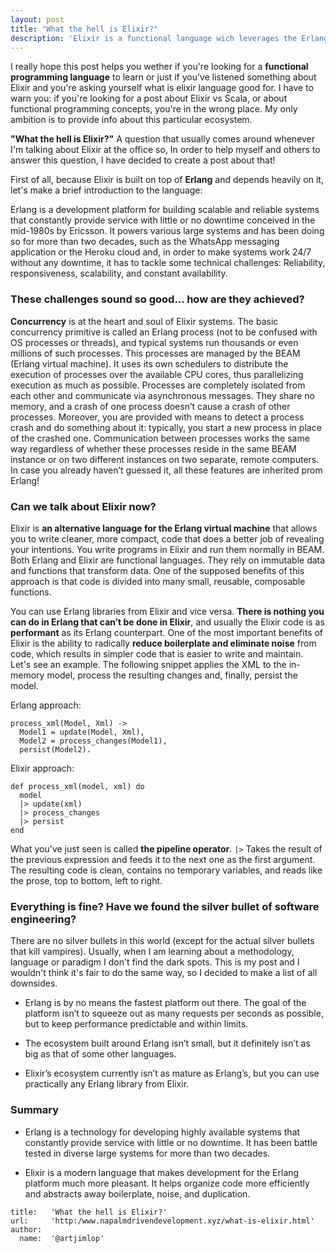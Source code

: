```yaml
---
layout: post
title: "What the hell is Elixir?"
description: 'Elixir is a functional language wich leverages the Erlang VM designed for building scalable, maintainable and highly concurrent applications.'
---
```


I really hope this post helps you wether if you're looking for a **functional programming language** to learn or just if you've listened something about Elixir and you're asking yourself what is elixir language good for. I have to warn you: if you're looking for a post about Elixir vs Scala, or about functional programming concepts, you're in the wrong place. My only ambition is to provide info about this particular ecosystem.

**"What the hell is Elixir?"** A question that usually comes around whenever I'm talking about Elixir at the office so, In order to help myself and others to answer this question, I have decided to create  a post about that!

First of all, because Elixir is built on top of **Erlang** and depends heavily on it, let's make a brief introduction to the language:

Erlang is a development platform for building scalable and reliable systems that constantly provide service with little or no downtime conceived in the mid-1980s by Ericsson. It powers various large systems and has been doing so for more than two decades, such as the WhatsApp messaging application or the Heroku cloud and, in order to make systems work 24/7 without any downtime, it has to tackle some technical challenges: Reliability, responsiveness, scalability, and constant availability.

### These challenges sound so good... how are they achieved?

**Concurrency** is at the heart and soul of Elixir systems. The basic concurrency primitive is called an Erlang process (not to be confused with OS processes or threads), and typical systems run thousands or even millions of such processes. This processes are managed by the BEAM (Erlang virtual machine). It uses its own schedulers to distribute the execution of processes over the available CPU cores, thus parallelizing execution as much as possible. Processes are completely isolated from each other and communicate via asynchronous messages. They share no memory, and a crash of one process doesn’t cause a crash of other processes. Moreover, you are provided with means to detect a process crash and do something about it: typically, you start a new process in place of the crashed one. Communication between processes works the same way regardless of whether these processes reside in the same BEAM instance or on two different instances on two separate, remote computers. In case you already haven’t guessed it, all these features are inherited prom Erlang!

### Can we talk about Elixir now?

Elixir is **an alternative language for the Erlang virtual machine** that allows you to write cleaner, more compact, code that does a better job of revealing your intentions. You write programs in Elixir and run them normally in BEAM. Both Erlang and Elixir are functional languages. They rely on immutable data and functions that transform data. One of the supposed benefits of this approach is that code is divided into many small, reusable, composable functions.

You can use Erlang libraries from Elixir and vice versa. **There is nothing you can do in Erlang that can’t be done in Elixir**, and usually the Elixir code is as **performant** as its Erlang counterpart. One of the most important benefits of Elixir is the ability to radically **reduce boilerplate and eliminate noise** from code, which results in simpler code that is easier to write and maintain. Let's see an example. The following snippet applies the XML to the in-memory model, process the resulting changes and, finally, persist the model.

Erlang approach:

~~~
process_xml(Model, Xml) ->
  Model1 = update(Model, Xml),
  Model2 = process_changes(Model1),
  persist(Model2).
~~~

Elixir approach:

~~~
def process_xml(model, xml) do
  model
  |> update(xml)
  |> process_changes
  |> persist
end
~~~

What you've just seen is called **the pipeline operator**. `|>` Takes the result of the previous expression and feeds it to the next one as the first argument. The resulting code is clean, contains no temporary variables, and reads like the prose, top to bottom, left to right.

### Everything is fine? Have we found the silver bullet of software engineering?

There are no silver bullets in this world (except for the actual silver bullets that kill vampires). Usually, when I am learning about a methodology, language or paradigm I don't find the dark spots. This is my post and I wouldn't think it's fair to do the same way, so I decided to make a list of all downsides.

* Erlang is by no means the fastest platform out there. The goal of the platform isn’t to squeeze out as many requests per seconds as possible, but to keep performance predictable and within limits.

* The ecosystem built around Erlang isn’t small, but it definitely isn’t as big as that of some other languages.

* Elixir’s ecosystem currently isn’t as mature as Erlang’s, but you can use practically any Erlang library from Elixir.

### Summary

* Erlang is a technology for developing highly available systems that constantly provide service with little or no downtime. It has been battle tested in diverse large systems for more than two decades.

* Elixir is a modern language that makes development for the Erlang platform much more pleasant. It helps organize code more efficiently and abstracts away boilerplate, noise, and duplication.

~~~
title:   'What the hell is Elixir?'
url:     'http:/www.napalmdrivendevelopment.xyz/what-is-elixir.html'
author:
  name:  '@artjimlop'
~~~
